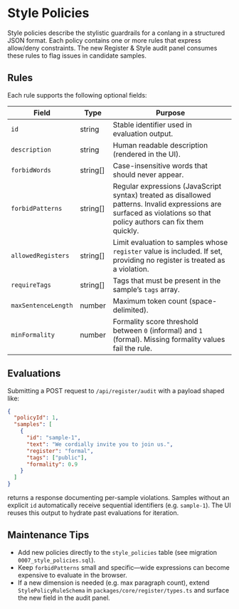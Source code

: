 # Style Policies

Style policies describe the stylistic guardrails for a conlang in a structured JSON format. Each policy contains one or more rules that express allow/deny constraints. The new Register & Style audit panel consumes these rules to flag issues in candidate samples.

## Rules

Each rule supports the following optional fields:

| Field | Type | Purpose |
| --- | --- | --- |
| `id` | string | Stable identifier used in evaluation output. |
| `description` | string | Human readable description (rendered in the UI). |
| `forbidWords` | string[] | Case-insensitive words that should never appear. |
| `forbidPatterns` | string[] | Regular expressions (JavaScript syntax) treated as disallowed patterns. Invalid expressions are surfaced as violations so that policy authors can fix them quickly. |
| `allowedRegisters` | string[] | Limit evaluation to samples whose `register` value is included. If set, providing no register is treated as a violation. |
| `requireTags` | string[] | Tags that must be present in the sample’s `tags` array. |
| `maxSentenceLength` | number | Maximum token count (space-delimited). |
| `minFormality` | number | Formality score threshold between `0` (informal) and `1` (formal). Missing formality values fail the rule. |

## Evaluations

Submitting a POST request to `/api/register/audit` with a payload shaped like:

```json
{
  "policyId": 1,
  "samples": [
    {
      "id": "sample-1",
      "text": "We cordially invite you to join us.",
      "register": "formal",
      "tags": ["public"],
      "formality": 0.9
    }
  ]
}
```

returns a response documenting per-sample violations. Samples without an explicit `id` automatically receive sequential identifiers (e.g. `sample-1`). The UI reuses this output to hydrate past evaluations for iteration.

## Maintenance Tips

* Add new policies directly to the `style_policies` table (see migration `0007_style_policies.sql`).
* Keep `forbidPatterns` small and specific—wide expressions can become expensive to evaluate in the browser.
* If a new dimension is needed (e.g. max paragraph count), extend `StylePolicyRuleSchema` in `packages/core/register/types.ts` and surface the new field in the audit panel.
